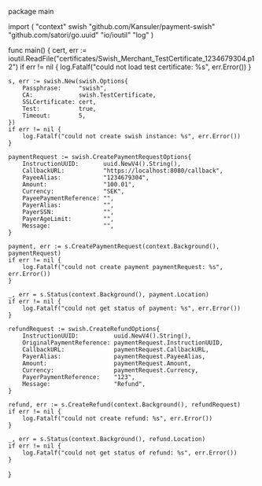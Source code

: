 
package main

import (
	"context"
	swish "github.com/Kansuler/payment-swish"
	"github.com/satori/go.uuid"
	"io/ioutil"
	"log"
)

func main() {
	cert, err := ioutil.ReadFile("certificates/Swish_Merchant_TestCertificate_1234679304.p12")
	if err != nil {
		log.Fatalf("could not load test certificate: %s", err.Error())
	}

	s, err := swish.New(swish.Options{
		Passphrase:     "swish",
		CA:             swish.TestCertificate,
		SSLCertificate: cert,
		Test:           true,
		Timeout:        5,
	})
	if err != nil {
		log.Fatalf("could not create swish instance: %s", err.Error())
	}

	paymentRequest := swish.CreatePaymentRequestOptions{
		InstructionUUID:       uuid.NewV4().String(),
		CallbackURL:           "https://localhost:8080/callback",
		PayeeAlias:            "1234679304",
		Amount:                "100.01",
		Currency:              "SEK",
		PayeePaymentReference: "",
		PayerAlias:            "",
		PayerSSN:              "",
		PayerAgeLimit:         "",
		Message:               "",
	}

	payment, err := s.CreatePaymentRequest(context.Background(), paymentRequest)
	if err != nil {
		log.Fatalf("could not create payment paymentRequest: %s", err.Error())
	}

	_, err = s.Status(context.Background(), payment.Location)
	if err != nil {
		log.Fatalf("could not get status of payment: %s", err.Error())
	}

	refundRequest := swish.CreateRefundOptions{
		InstructionUUID:          uuid.NewV4().String(),
		OriginalPaymentReference: paymentRequest.InstructionUUID,
		CallbackURL:              paymentRequest.CallbackURL,
		PayerAlias:               paymentRequest.PayeeAlias,
		Amount:                   paymentRequest.Amount,
		Currency:                 paymentRequest.Currency,
		PayerPaymentReference:    "123",
		Message:                  "Refund",
	}

	refund, err := s.CreateRefund(context.Background(), refundRequest)
	if err != nil {
		log.Fatalf("could not create refund: %s", err.Error())
	}

	_, err = s.Status(context.Background(), refund.Location)
	if err != nil {
		log.Fatalf("could not get status of refund: %s", err.Error())
	}
}
